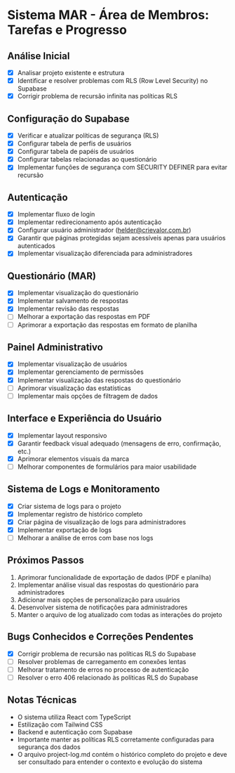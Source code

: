
# Sistema MAR - Área de Membros: Tarefas e Progresso

## Análise Inicial
- [x] Analisar projeto existente e estrutura
- [x] Identificar e resolver problemas com RLS (Row Level Security) no Supabase
- [x] Corrigir problema de recursão infinita nas políticas RLS

## Configuração do Supabase
- [x] Verificar e atualizar políticas de segurança (RLS)
- [x] Configurar tabela de perfis de usuários
- [x] Configurar tabela de papéis de usuários
- [x] Configurar tabelas relacionadas ao questionário
- [x] Implementar funções de segurança com SECURITY DEFINER para evitar recursão

## Autenticação
- [x] Implementar fluxo de login
- [x] Implementar redirecionamento após autenticação
- [x] Configurar usuário administrador (helder@crievalor.com.br)
- [x] Garantir que páginas protegidas sejam acessíveis apenas para usuários autenticados
- [x] Implementar visualização diferenciada para administradores

## Questionário (MAR)
- [x] Implementar visualização do questionário
- [x] Implementar salvamento de respostas
- [x] Implementar revisão das respostas
- [ ] Melhorar a exportação das respostas em PDF
- [ ] Aprimorar a exportação das respostas em formato de planilha

## Painel Administrativo
- [x] Implementar visualização de usuários
- [x] Implementar gerenciamento de permissões
- [x] Implementar visualização das respostas do questionário
- [ ] Aprimorar visualização das estatísticas
- [ ] Implementar mais opções de filtragem de dados

## Interface e Experiência do Usuário
- [x] Implementar layout responsivo
- [x] Garantir feedback visual adequado (mensagens de erro, confirmação, etc.)
- [x] Aprimorar elementos visuais da marca
- [ ] Melhorar componentes de formulários para maior usabilidade

## Sistema de Logs e Monitoramento
- [x] Criar sistema de logs para o projeto
- [x] Implementar registro de histórico completo
- [x] Criar página de visualização de logs para administradores
- [x] Implementar exportação de logs
- [ ] Melhorar a análise de erros com base nos logs

## Próximos Passos
1. Aprimorar funcionalidade de exportação de dados (PDF e planilha)
2. Implementar análise visual das respostas do questionário para administradores
3. Adicionar mais opções de personalização para usuários
4. Desenvolver sistema de notificações para administradores
5. Manter o arquivo de log atualizado com todas as interações do projeto

## Bugs Conhecidos e Correções Pendentes
- [x] Corrigir problema de recursão nas políticas RLS do Supabase
- [ ] Resolver problemas de carregamento em conexões lentas
- [ ] Melhorar tratamento de erros no processo de autenticação
- [ ] Resolver o erro 406 relacionado às políticas RLS do Supabase

## Notas Técnicas
- O sistema utiliza React com TypeScript
- Estilização com Tailwind CSS
- Backend e autenticação com Supabase
- Importante manter as políticas RLS corretamente configuradas para segurança dos dados
- O arquivo project-log.md contém o histórico completo do projeto e deve ser consultado para entender o contexto e evolução do sistema
